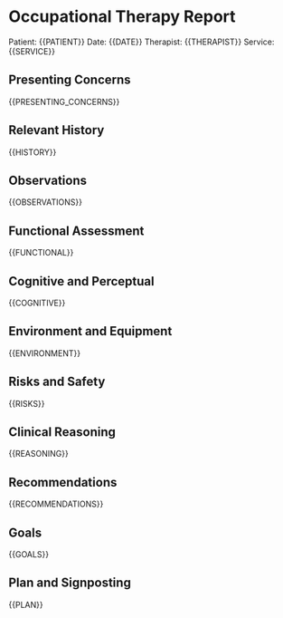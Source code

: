 # Occupational Therapy Report

Patient: {{PATIENT}}
Date: {{DATE}}
Therapist: {{THERAPIST}}
Service: {{SERVICE}}

## Presenting Concerns
{{PRESENTING_CONCERNS}}

## Relevant History
{{HISTORY}}

## Observations
{{OBSERVATIONS}}

## Functional Assessment
{{FUNCTIONAL}}

## Cognitive and Perceptual
{{COGNITIVE}}

## Environment and Equipment
{{ENVIRONMENT}}

## Risks and Safety
{{RISKS}}

## Clinical Reasoning
{{REASONING}}

## Recommendations
{{RECOMMENDATIONS}}

## Goals
{{GOALS}}

## Plan and Signposting
{{PLAN}}
